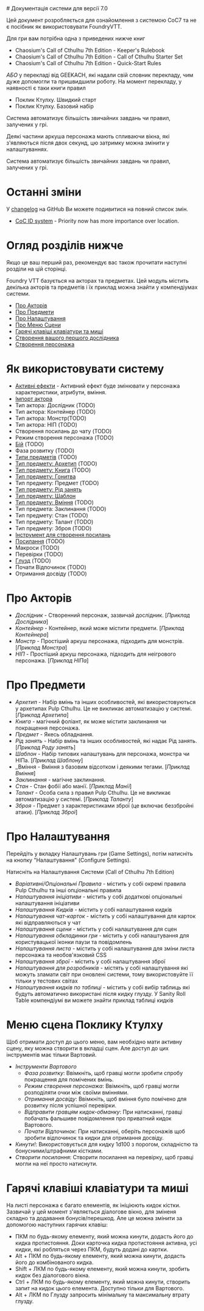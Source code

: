 <!--- This file is auto generated from module/manual/uk/README.md --># Документація системи для версії 7.0

Цей документ розробляється для ознайомлення з системою CoC7 та не є посібник як використовувати FoundryVTT.

Для гри вам потрібна одна з приведених нижче книг

- Chaosium's Call of Cthulhu 7th Edition - Keeper's Rulebook
- Chaosium's Call of Cthulhu 7th Edition - Call of Cthulhu Starter Set
- Chaosium's Call of Cthulhu 7th Edition - Quick-Start Rules

_АБО_ у перекладі від GEEKACH, які надали свій словник перекладу, чим дуже допомогли та пришвидшили роботу.
На момент перекладу, у наявності є таки книги правил

- Поклик Ктулху. Швидкий старт
- Поклик Ктулху. Базовий набір

Система автоматизує більшість звичайних завдань чи правил, залучених у грі.

Деякі частини аркуша персонажа мають спливаючи вікна, які з'являються після двох секунд, цю затримку можна змінити у налаштуваннях.

Система автоматизує більшість звичайних завдань чи правил, залучених у грі.

# Останні зміни

У [changelog](https://github.com/Miskatonic-Investigative-Society/CoC7-FoundryVTT/blob/develop/.github/CHANGELOG.md) на GitHub Ви можете подивитися на повний список змін.

- [CoC ID system](coc-id-system.md) - Priority now has more importance over location.

# Огляд розділів нижче

Якщо це ваш перший раз, рекомендує вас також прочитати наступні розділи на цій сторінці.

Foundry VTT базується на акторах та предметах. Цей модуль містить декілька акторів та предметів і їх приклад можна знайти у компендіумах системи.

- [Про Акторів](#про-акторів)
- [Про Предмети](#про-предмети)
- [Про Налаштування](#про-налаштування)
- [Про Меню Сцени](#сцена-меню-поклику-ктулху)
- [Гарячі клавіші клавіатури та миші](#гарячі-клавіші-клавіатури-та-миші)
- [Створення вашого першого дослідника](first_investigator.md)
- [Створення персонажа](character_creation.md)

# Як використовувати систему

- [Активні ефекти](effects.md) - Активний ефект буде змінювати у персонажа характеристики, атрибути, вміння.
- [Імпорт актора](actor_importer.md)
- Тип актора: Дослідник (TODO)
- Тип актора: Контейнер (TODO)
- Тип актора: Монстр(TODO)
- Тип актора: НІП (TODO)
- Створення посилань до чату (TODO)
- Режим створення персонажа (TODO)
- [Бій](combat.md) (TODO)
- Фаза розвитку (TODO)
- [Типи предметів](items.md) (TODO)
- [Тип предмету: Архетип](item_archetype.md) (TODO)
- [Тип предмету: Книга](item_book.md) (TODO)
- [Тип предмету: Гонитва](chases.md)
- Тип предмету: Предмет (TODO)
- [Тип предмету: Рід занять](item_occupation.md)
- [Тип предмету: Шаблон](item_setup.md)
- [Тип предмету: Вміння](item_skill.md) (TODO)
- Тип предмета: Заклинання (TODO)
- Тип предмету: Стан (TODO)
- Тип предмету: Талант (TODO)
- Тип предмету: Зброя (TODO)
- [Інструмент для створення посилань](link_creation_window.md)
- [Посилання](links.md) (TODO)
- Макроси (TODO)
- Перевірки (TODO)
- [Глузд](sanity.md) (TODO)
- Почати Відпочинок (TODO)
- Отримання досвіду (TODO)

# Про Акторів

- _Дослідник_ - Створенний персонаж, зазвичай дослідник. [_Приклад Дослідника_]
- _Контейнер_ - Контейнер, який може містити предмети. [_Приклад Контейнера_]
- _Монстр_ - Простіший аркуш персонажа, підходить для монстрів. [_Приклад Монстра_]
- _НІП_ - Простіший аркуш персонажа, підходить для неігрового персонажа. [_Приклад НІПа_]

# Про Предмети

- _Архетип_ - Набір вмінь та інших особливостей, які використовуються у архетипах Pulp Cthulhu. Це не викликає автоматизацію у системі. [_Приклад Архетипа_]
- _Книга_ - магічний фоліант, як може містити заклинання чи покращення персонажа.
- _Предмет_ - Якесь обладнання.
- _Рід занять_ - Набір вмінь та інших особливостей, які надає Рід занять. [_Приклад Роду занять_]
- _Шаблон_ - Набір типових налаштувань для персонажа, монстра чи НІПа. [_Приклад Шаблону_]
- _Вміння - Вміння з базовим відсотком і деякими тегами. [_Приклад Вміння_]
- _Заклинання_ - магічне заклинання.
- _Стан_ - Стан фобії або манії. [_Приклад Манії_]
- _Талант_ - Особа сила з правил Pulp Cthulhu. Це не викликає автоматизацію у системі. [_Приклад Таланту_]
- _Зброя_ - Предмет з характеристиками зброї (це включає беззбройні атаки). [_Приклад Зброї_]

# Про Налаштування

Перейдіть у вкладку Налаштувань гри (Game Settings), потім натисніть на кнопку "Налаштування" (Configure Settings).

Натисніть на Налаштування Системи (Call of Cthulhu 7th Edition)

- _Варіативні/Опціональні Правила_ - містить у собі окремі правила Pulp Cthulhu та інші опціональні правила
- _Налаштування ініціативи_ - містить у собі додаткові опціональні налаштування ініціативи
- _Налаштування Кидків_ - містить у собі налаштування кидків
- _Налаштування чат-карток_ - містить у собі налаштування для карток які відправляються у чат
- _Налаштування сцени_ - містить у собі налаштування для сцен
- _Налаштування обкладинки гри_ - містить у собі налаштування для користувацької іконки паузи та повідомлень
- _Налаштування листа_ - містить у собі налаштування для зміни листа персонажа та необов'язковий CSS
- _Налаштування зброї_ - містить у собі налаштування зброї
- _Налаштування для розробників_ - містять у собі налаштування які можуть зламати світ при оновлені системи, тому використовуйте її тільки у тестових світах
- _Налаштування кидків по таблиці_ - містить у собі вибір таблиць які будуть автоматично використані після кидку глузду. У Sanity Roll Table компендіумі ви можете знайти приклад таблиці кидків

# Меню сцена Поклику Ктулху

Щоб отримати доступ до цього меню, вам необхідно мати активну сцену, яку можна створити в вкладці сцен. Але доступ до цих інструментів має тільки Вартовий.

- _Інструменти Вартового_
  - _Фаза розвитку_: Ввімкніть, щоб гравці могли зробити спробу покращення для помічених вмінь.
  - _Режим створення персонажа_: Ввімкніть, щоб гравці могли розподіляти очки між своїми вміннями.
  - _Отримання досвіду_: Ввімкніть, щоб вміння було помічено для розвитку після успішної перевірки.
  - _Відправити гравцям кидок-обманку_: При натисканні, гравці побачать фальшиве повідомлення про приватний кидок Вартового.
  - _Почати Відпочинок_: При натисканні, оберіть персонажів щоб зробити відпочинок та кидки для отримання досвіду.
- _Кинути!_: Використовується для кидку 1d100 з порогом, складністю та бонусними/штрафними кістками.
- _Створити посилання_: Створити посилання на перевірку, щоб гравці могли на неї просто натиснути.

# Гарячі клавіші клавіатури та миші

На листі персонажа є багато елементів, як ініціюють кидок кістки. Зазвичай у цей момент з'являється діалогове вікно, для зміненя складно та додавання бонусів/перешкод. Але це можна змінити за допомогою наступних гарячих клавіш:

- ПКМ по будь-якому елементу, який можна кинути, додасть його до кидка протистояння. Доки карточка кидка протистояння активна, усі кидки, які робляться через ПКМ, будуть додані до картки.
- Alt + ПКМ по будь-якому елементу, який можна кинути, додасть його до комбінованого кидка.
- Shift + ЛКМ по будь-якому елементу, який можна кинути, зробить кидок без діалогового вікна.
- Ctrl + ЛКМ по будь-якому елементу, який можна кинути, створить запит на кидок цього елемента. Доступно тільки для Вартового.
- Alt + ЛКМ по Глузду запросить мінімальну та максимальну втрату глузду.
